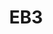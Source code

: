 ---
slug: EB3
title: "EB3"
description: "Standalone Smart Home Battery Camera."
image: "/images/wifi-free/EB3.png"
images:
  - url: "/images/wifi-free/EB3.png"
    caption: "Front view"

features:
  - "3MP Resolution (2304 × 1296)."
  - "131° Ultra-Wide Viewing Angle."
  - "15m Color Night Vision + IR."
  - "Smart Human Motion Detection."
  - "Two-Way Audio & Custom Alert Zones."
  - "Weatherproof Design (IP Rated)."
  - "5200mAh Battery + MicroSD/Cloud Storage."
specification:
  model: "CS-EB3 (3MP)"
  image_sensor: "1/2.8” 3-Megapixel Progressive Scan CMOS Sensor"
  lens: "2.8mm@ F2.0; 131° (Diagonal), 110° (Horizontal), 58° (Vertical)"
  resolution: "	2304 × 1296"
  ip_range: "N/A"
  weight: "522 g"
  storage: "MicroSD Card (Up to 256 GB)"

price: "Contact Sales"
---